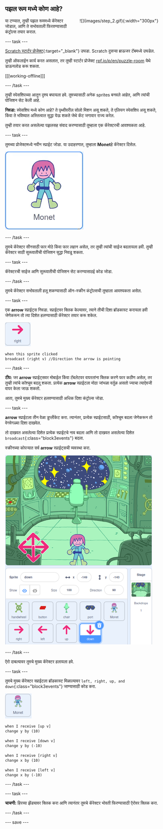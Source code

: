 ## पझल रूम मध्ये कोण आहे?

<div style="display: flex; flex-wrap: wrap">
<div style="flex-basis: 200px; flex-grow: 1; margin-right: 15px;">
या टप्प्यात, तुम्ही पझल रूममध्ये कॅरेक्टर जोडाल, आणि ते सभोवताली फिरवण्यासाठी कंट्रोल्स तयार कराल.
</div>
<div>
![](images/step_2.gif){:width="300px"}
</div>
</div>

--- task ---

[Scratch स्टार्टर प्रोजेक्ट](https://scratch.mit.edu/projects/531567946/editor/){:target="_blank"} उघडा. Scratch दुसऱ्या ब्राऊजर टॅबमध्ये उघडेल.

तुम्ही ऑफलाईन कार्य करत असलात, तर तुम्ही स्टार्टर प्रोजेक्ट [rpf.io/p/en/puzzle-room](https://rpf.io/p/en/puzzle-room) येथे डाऊनलोड करू शकता.

[[[working-offline]]]

--- /task ---

तुम्ही स्पेसशिपच्या आतून दृश्य बघायला हवे. तुमच्यासाठी अनेक sprites बनवले आहेत, आणि त्यांची पोजिशन सेट केली आहे.

**निवडा:** स्पेसशिप मध्ये कोण आहे? ते पृथ्वीवरील सोलो मिशन असू शकते, ते एलियन स्पेसशिप असू शकते, किंवा ते भविष्यात अस्तित्वात सुद्धा येऊ शकते जेथे कॅट जगावार राज्य करेल.

तुम्ही तयार करत असलेल्या पझलसह संवाद करण्यासाठी तुम्हाला एक कॅरेक्टरची आवश्यकता आहे.

--- task ---

तुमच्या प्रोजेक्टमध्ये नवीन स्प्राईट जोडा. या उदाहरणात, तुम्हाला **Monet**हे कॅरेक्टर दिसेल.

![Scratch मधी Monet स्प्राईटचे ऍनिमेटेड gif.](images/monet.gif)

--- /task ---

तुमचे कॅरेक्टर सीनसाठी फार मोठे किंवा फार लहान असेल, तर तुम्ही त्यांची साईज बदलायला हवी. तुम्ही कॅरेक्टर साठी सुरूवातीची पोजिशन सुद्धा निवडू शकता.

--- task ---

कॅरेक्टरची साईज आणि सुरूवातीची पोजिशन सेट करण्यासाठई कोड जोडा.

--- /task ---

तुमचे कॅरेक्टर सभोवताली हलू शकण्यासाठी ऑन-स्क्रीन कंट्रोल्सची तुम्हाला आवश्यकता असेल.

--- task ---

एक **arrow** स्प्राईट्स निवडा. स्प्राईटवर क्लिक केल्यावर, त्याने तीची दिशा ब्रॉडकास्ट करायला हवी जेणेकरून तो त्या दिशेत हलण्यासाठी कॅरेक्टर तयार करू शकेल.

![ऍरो स्प्राईट.](images/arrow-sprite.png)

```blocks3
when this sprite clicked
broadcast (right v) //Direction the arrow is pointing
```

--- /task ---

**टीप:** जर **arrow** स्प्राईट्सवर मोबाईल किंवा टॅबलेटवर वापरतांना क्लिक करणे फार कठीण असेल, तर तुम्ही त्यांचे कॉश्चुम बदलू शकता. प्रत्येक **arrow** स्प्राईटला मोठा जांभळा वर्तुळ असतो ज्याचा त्याऐवजी वापर केला जाऊ शकतो.

आता, तुमचे मुख्य कॅरेक्टर हलवण्यासाठी अधिक दिशा कंट्रोल्स जोडा.

--- task ---

**arrow** स्प्राईटला तीन वेळा डुप्लीकेट करा. त्यानंतर, प्रत्येक स्प्राईटसाठी, कॉश्चुम बदला जेणेकरून तो वेगवेगळ्या दिशा दाखवेल.

तो दाखवत असलेल्या दिशेत प्रत्येक स्प्राईटचे नाव बदला आणि तो दाखवत असलेल्या दिशेत `broadcast`{:class="block3events"} बदला.

स्क्रीनच्या कोपऱ्यात सर्व **arrow** स्प्राईट्सची व्यवस्था करा.

![खाली डाव्या हाताच्या कोपऱ्यामधी कंपास दिशा दाखवणाऱ्या चार ऍरोसह अंतराळाचे दृश्य.](images/arrows.png)

--- /task ---

ऍरो दाबल्यावर तुमचे मुख्य कॅरेक्टर हलायला हवे.

--- task ---

तुमचे मुख्य कॅरेक्टर स्प्राईटला ब्रॉडकास्ट मिळाल्यावर `left, right, up, and down`{:class="block3events"} जाण्यासाठी कोड करा.

![Monet स्प्राईट.](images/monet-sprite.png)

```blocks3
when I receive [up v]
change y by (10)

when I receive [down v]
change y by (-10)

when I receive [right v]
change x by (10)

when I receive [left v]
change x by (-10)
```

--- /task ---

--- task ---

**चाचणी:** हिरव्या झेंड्यावर क्लिक करा आणि त्यानंतर तुमचे कॅरेक्टर भोवती फिरण्यासाठी ऍरोवर क्लिक करा.

--- /task ---


--- save ---
